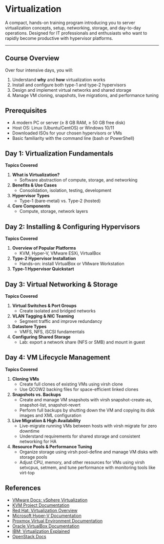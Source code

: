 # Virtualization 

A compact, hands-on training program introducing you to server virtualization concepts, setup, networking, storage, and day-to-day operations. Designed for IT professionals and enthusiasts who want to rapidly become productive with hypervisor platforms.

---


## Course Overview

Over four intensive days, you will:

1. Understand **why** and **how** virtualization works  
2. Install and configure both type-1 and type-2 hypervisors  
3. Design and implement virtual networks and shared storage  
4. Manage VM cloning, snapshots, live migrations, and performance tuning  

## Prerequisites

- A modern PC or server (≥ 8 GB RAM, ≥ 50 GB free disk)  
- Host OS: Linux (Ubuntu/CentOS) or Windows 10/11  
- Downloaded ISOs for your chosen hypervisors or VMs  
- Basic familiarity with the command line (bash or PowerShell)  


## Day 1: Virtualization Fundamentals

**Topics Covered**  
1. **What is Virtualization?**  
   - Software abstraction of compute, storage, and networking  
2. **Benefits & Use Cases**  
   - Consolidation, isolation, testing, development  
3. **Hypervisor Types**  
   - Type-1 (bare-metal) vs. Type-2 (hosted)  
4. **Core Components**  
   - Compute, storage, network layers  


## Day 2: Installing & Configuring Hypervisors

**Topics Covered**  
1. **Overview of Popular Platforms**  
   - KVM, Hyper-V, VMware ESXi, VirtualBox  
2. **Type-2 Hypervisor Installation**  
   - Hands-on: install VirtualBox or VMware Workstation  
3. **Type-1 Hypervisor Quickstart**  

## Day 3: Virtual Networking & Storage

**Topics Covered**  
1. **Virtual Switches & Port Groups**  
   - Create isolated and bridged networks  
2. **VLAN Tagging & NIC Teaming**  
   - Segment traffic and improve redundancy  
3. **Datastore Types**  
   - VMFS, NFS, iSCSI fundamentals  
4. **Configuring Shared Storage**  
   - Lab: export a network share (NFS or SMB) and mount in guest  


## Day 4: VM Lifecycle Management

**Topics Covered**  
1. **Cloning VMs**  
   - Create full clones of existing VMs using virsh clone
   - Use QCOW2 backing files for space-efficient linked clones
2. **Snapshots vs. Backups**  
   - Create and manage VM snapshots with virsh snapshot-create-as, snapshot-list, snapshot-revert
   - Perform full backups by shutting down the VM and copying its disk images and XML configuration
3. **Live Migration & High Availability**  
   - Live-migrate running VMs between hosts with virsh migrate for zero downtime
   - Understand requirements for shared storage and consistent networking for HA
4. **Resource Pools & Performance Tuning**  
   - Organize storage using virsh pool-define and manage VM disks with storage pools
   - Adjust CPU, memory, and other resources for VMs using virsh setvcpus, setmem, and tune performance with monitoring tools like virt-top

## References

- [VMware Docs: vSphere Virtualization](https://docs.vmware.com/en/VMware-vSphere/index.html)
- [KVM Project Documentation](https://www.linux-kvm.org/page/Documentation)
- [Red Hat: Virtualization Overview](https://www.redhat.com/en/topics/virtualization)
- [Microsoft Hyper-V Documentation](https://learn.microsoft.com/en-us/virtualization/hyper-v-on-windows/)
- [Proxmox Virtual Environment Documentation](https://pve.proxmox.com/wiki/Main_Page)
- [Oracle VirtualBox Documentation](https://www.virtualbox.org/manual/UserManual.html)
- [IBM: Virtualization Explained](https://www.ibm.com/topics/virtualization)
- [OpenStack Docs](https://docs.openstack.org/)
